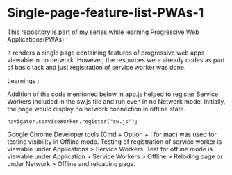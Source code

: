 # Single-page-feature-list-PWAs-1
This repository is part of my series while learning Progressive Web Applications(PWAs).

It renders a single page containing features of progressive web apps viewable in no network.
However, the resources were already codes as part of basic task and just registration of service worker was done.

Learnings : 

Addition of the code mentioned below in app.js helped to register Service Workers included in the sw.js file and run even in no Network mode. Initially, the page would display no network connection in offline state.

`navigator.serviceWorker.register("sw.js");` 

Google Chrome Developer tools (Cmd + Option + I for mac) was used for testing visibility in Offline mode.
Testing of registration of service worker is viewable under Applications > Service Workers.
Test for offline mode is viewable under Application > Service Workers > Offline > Reloding page or under Network > Offline and reloading page.
